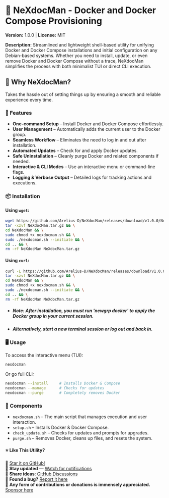 # 🐳 NeXdocMan - Docker and Docker Compose Provisioning
**Version:** 1.0.0 | **License:** MIT 

**Description:**
Streamlined and lightweight shell-based utility for unifying Docker and Docker Compose installations and initial configuration on any Debian-based systems. Whether you need to install, update, or even remove Docker and Docker Compose without a trace, NeXdocMan simplifies the process with both minimalist TUI or direct CLI execution.

## 🧠 Why NeXdocMan?
Takes the hassle out of setting things up by ensuring a smooth and reliable experience every time.

### 📌 Features
- **One-command Setup** – Install Docker and Docker Compose effortlessly.
- **User Management** – Automatically adds the current user to the Docker group.
- **Seamless Workflow** – Eliminates the need to log in and out after installation.
- **Automated Updates** – Check for and apply Docker updates.
- **Safe Uninstallation** – Cleanly purge Docker and related components if needed.
- **Interactive & CLI Modes** – Use an interactive menu or command-line flags.
- **Logging & Verbose Output** – Detailed logs for tracking actions and executions.

### 📦 Installation

#### Using `wget`: 
```bash
wget https://github.com/Arelius-D/NeXdocMan/releases/download/v1.0.0/NeXdocMan.tar.gz && \
tar -xzvf NeXdocMan.tar.gz && \
cd NeXdocMan && \
sudo chmod +x nexdocman.sh && \
sudo ./nexdocman.sh --initiate && \
cd .. && \
rm -rf NeXdocMan NeXdocMan.tar.gz
```

#### Using `curl`:  

```bash
curl -L https://github.com/Arelius-D/NeXdocMan/releases/download/v1.0.0/NeXdocMan.tar.gz -o NeXdocMan.tar.gz && \
tar -xzvf NeXdocMan.tar.gz && \
cd NeXdocMan && \
sudo chmod +x nexdocman.sh && \
sudo ./nexdocman.sh --initiate && \
cd .. && \
rm -rf NeXdocMan NeXdocMan.tar.gz
```

- ##### Note: After installation, you must run 'newgrp docker' to apply the Docker group in your current session.
- ##### Alternatively, start a new terminal session or log out and back in.


### 🖥️ Usage
To access the interactive menu (TUI):
```bash
nexdocman
```
Or go full CLI:
```bash
nexdocman --install     # Installs Docker & Compose
nexdocman --manage      # Checks for updates
nexdocman --purge       # Completely removes Docker
```


### 🧩 Components
- `nexdocman.sh` – The main script that manages execution and user interaction.
- `setup.sh` – Installs Docker & Docker Compose.
- `check_update.sh` – Checks for updates and prompts for upgrades.
- `purge.sh` – Removes Docker, cleans up files, and resets the system.

#### ⭐ Like This Utility?

🌟 [Star it on GitHub!](https://github.com/Arelius-D/NeXdocMan)\
🔔 **Stay updated** — [Watch for notifications](https://github.com/Arelius-D/NeXdocMan)\
💬 **Share ideas**: [GitHub Discussions](https://github.com/Arelius-D/NeXdocMan/discussions)\
🐞 **Found a bug?** [Report it here](https://github.com/Arelius-D/NeXdocMan/issues)\
💖 **Any form of contributions or donations is immensely appreciated.** [Sponsor here](https://github.com/sponsors/Arelius-D)